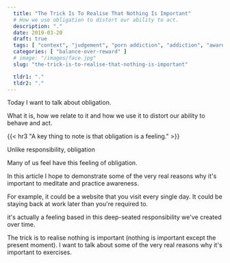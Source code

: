 ```yaml
---
  title: "The Trick Is To Realise That Nothing Is Important"
  # How we use obligation to distort our ability to act.
  description: "."
  date: 2019-03-20
  draft: true
  tags: [ "context", "judgement", "porn addiction", "addiction", "awareness", "awareness exercises", "perspective", "nofap", "neverfap", "neverfap deluxe" ]
  categories: [ "balance-over-reward" ]
  # image: "/images/face.jpg"
  slug: "the-trick-is-to-realise-that-nothing-is-important"

  tldr1: "."
  tldr2: "."
---
```


Today I want to talk about obligation. 

What it is, how we relate to it and how we use it to distort our ability to behave and act.

{{< hr3 "A key thing to note is that obligation is a feeling." >}}
 

Unlike responsibility, obligation 

Many of us feel have this feeling of obligation.





In this article I hope to demonstrate some of the very real reasons why it's important to meditate and practice awareness.





For example, it could be a website that you visit every single day. It could be staying back at work later than you're required to. 


 it's actually a feeling based in this deep-seated responsibility we've created over time.




The trick is to realise nothing is important (nothing is important except the present moment). I want to talk about some of the very real reasons why it's important to  exercises.
